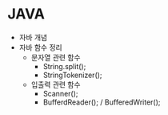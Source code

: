 # JAVA

- 자바 개념
- 자바 함수 정리
    - 문자열 관련 함수
        - String.split();
        - StringTokenizer();
    - 입출력 관련 함수
        - Scanner();
        - BufferdReader(); / BufferedWriter();